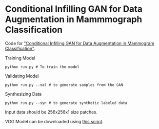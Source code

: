 # Conditional Infilling GAN for Data Augmentation in Mammmograph Classification

Code for ["Conditional Infilling GAN for Data Augmentation in Mammogram Classification"](https://arxiv.org/abs/1807.08093).

Training Model

`python run.py # To train the model`

Validating Model

`python run.py --val # to generate samples from the GAN`

Synthesizing Data

`python run.py --syn # to generate synthetic labeled data`

Input data should be 256x256x1 size patches.

VGG Model can be downloaded using [this script](https://github.com/CQFIO/PhotographicImageSynthesis/blob/master/download_models.py).

